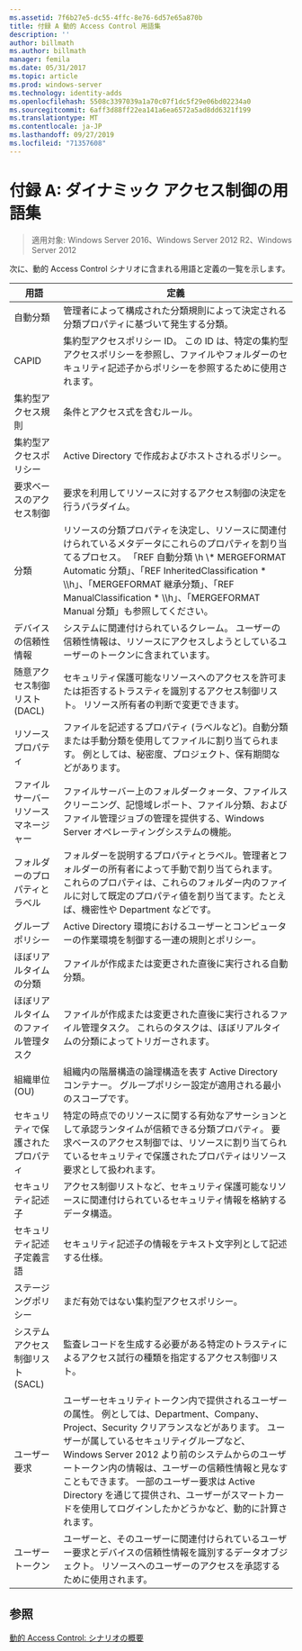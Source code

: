 ```yaml
---
ms.assetid: 7f6b27e5-dc55-4ffc-8e76-6d57e65a870b
title: 付録 A 動的 Access Control 用語集
description: ''
author: billmath
ms.author: billmath
manager: femila
ms.date: 05/31/2017
ms.topic: article
ms.prod: windows-server
ms.technology: identity-adds
ms.openlocfilehash: 5508c3397039a1a70c07f1dc5f29e06bd02234a0
ms.sourcegitcommit: 6aff3d88ff22ea141a6ea6572a5ad8dd6321f199
ms.translationtype: MT
ms.contentlocale: ja-JP
ms.lasthandoff: 09/27/2019
ms.locfileid: "71357608"
---
```

# <a name="appendix-a-dynamic-access-control-glossary"></a>付録 A: ダイナミック アクセス制御の用語集

>適用対象: Windows Server 2016、Windows Server 2012 R2、Windows Server 2012

次に、動的 Access Control シナリオに含まれる用語と定義の一覧を示します。  
  
|用語|定義|  
|--------|--------------|  
|自動分類|管理者によって構成された分類規則によって決定される分類プロパティに基づいて発生する分類。|  
|CAPID|集約型アクセスポリシー ID。 この ID は、特定の集約型アクセスポリシーを参照し、ファイルやフォルダーのセキュリティ記述子からポリシーを参照するために使用されます。|  
|集約型アクセス規則|条件とアクセス式を含むルール。|  
|集約型アクセスポリシー|Active Directory で作成およびホストされるポリシー。|  
|要求ベースのアクセス制御|要求を利用してリソースに対するアクセス制御の決定を行うパラダイム。|  
|分類|リソースの分類プロパティを決定し、リソースに関連付けられているメタデータにこれらのプロパティを割り当てるプロセス。 「REF 自動分類 \h \\* MERGEFORMAT Automatic 分類」、「REF InheritedClassification \* \\\h」、「MERGEFORMAT 継承分類」、「REF ManualClassification \* \\\h」、「MERGEFORMAT Manual 分類」も参照してください。|  
|デバイスの信頼性情報|システムに関連付けられているクレーム。  ユーザーの信頼性情報は、リソースにアクセスしようとしているユーザーのトークンに含まれています。|  
|随意アクセス制御リスト (DACL)|セキュリティ保護可能なリソースへのアクセスを許可または拒否するトラスティを識別するアクセス制御リスト。 リソース所有者の判断で変更できます。|  
|リソースプロパティ|ファイルを記述するプロパティ (ラベルなど)。自動分類または手動分類を使用してファイルに割り当てられます。 例としては、秘密度、プロジェクト、保有期間などがあります。|  
|ファイル サーバー リソース マネージャー|ファイルサーバー上のフォルダークォータ、ファイルスクリーニング、記憶域レポート、ファイル分類、およびファイル管理ジョブの管理を提供する、Windows Server オペレーティングシステムの機能。|  
|フォルダーのプロパティとラベル|フォルダーを説明するプロパティとラベル。管理者とフォルダーの所有者によって手動で割り当てられます。 これらのプロパティは、これらのフォルダー内のファイルに対して既定のプロパティ値を割り当てます。たとえば、機密性や Department などです。|  
|グループ ポリシー|Active Directory 環境におけるユーザーとコンピューターの作業環境を制御する一連の規則とポリシー。|  
|ほぼリアルタイムの分類|ファイルが作成または変更された直後に実行される自動分類。|  
|ほぼリアルタイムのファイル管理タスク|ファイルが作成または変更された直後に実行されるファイル管理タスク。 これらのタスクは、ほぼリアルタイムの分類によってトリガーされます。|  
|組織単位 (OU)|組織内の階層構造の論理構造を表す Active Directory コンテナー。 グループポリシー設定が適用される最小のスコープです。|  
|セキュリティで保護されたプロパティ|特定の時点でのリソースに関する有効なアサーションとして承認ランタイムが信頼できる分類プロパティ。 要求ベースのアクセス制御では、リソースに割り当てられているセキュリティで保護されたプロパティはリソース要求として扱われます。|  
|セキュリティ記述子|アクセス制御リストなど、セキュリティ保護可能なリソースに関連付けられているセキュリティ情報を格納するデータ構造。|  
|セキュリティ記述子定義言語|セキュリティ記述子の情報をテキスト文字列として記述する仕様。|  
|ステージングポリシー|まだ有効ではない集約型アクセスポリシー。|  
|システムアクセス制御リスト (SACL)|監査レコードを生成する必要がある特定のトラスティによるアクセス試行の種類を指定するアクセス制御リスト。|  
|ユーザー要求|ユーザーセキュリティトークン内で提供されるユーザーの属性。 例としては、Department、Company、Project、Security クリアランスなどがあります。  ユーザーが属しているセキュリティグループなど、Windows Server 2012 より前のシステムからのユーザートークン内の情報は、ユーザーの信頼性情報と見なすこともできます。 一部のユーザー要求は Active Directory を通じて提供され、ユーザーがスマートカードを使用してログインしたかどうかなど、動的に計算されます。|  
|ユーザートークン|ユーザーと、そのユーザーに関連付けられているユーザー要求とデバイスの信頼性情報を識別するデータオブジェクト。 リソースへのユーザーのアクセスを承認するために使用されます。|  
  
## <a name="see-also"></a>参照  
[動的 Access Control: シナリオの概要](Dynamic-Access-Control--Scenario-Overview.md)  
  



